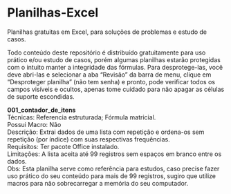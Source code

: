 # Planilhas-Excel
Planilhas gratuitas em Excel, para soluções de problemas e estudo de casos.

Todo conteúdo deste repositório é distribuído gratuitamente para uso prático e/ou estudo de casos, porém algumas planilhas estarão protegidas com o intuito manter a integridade das fórmulas. Para desprotege-las, você deve abri-las e selecionar a aba “Revisão” da barra de menu, clique em “Desproteger planilha” (não tem senha) e pronto, pode verificar todos os campos visíveis e ocultos, apenas tome cuidado para não apagar as células de suporte escondidas.

**001_contador_de_itens**<br>
Técnicas: Referencia estruturada; Fórmula matricial.<br>
Possui Macro: Não<br>
Descrição: Extrai dados de uma lista com repetição e ordena-os sem repetição (por índice) com suas respectivas frequências.<br>
Requisitos: Ter pacote Office instalado.<br>
Limitações: A lista aceita até 99 registros sem espaços em branco entre os dados.<br>
Obs: Esta planilha serve como referência para estudos, caso precise fazer uso prático do seu conteúdo para mais de 99 registros, sugiro que utilize macros para não sobrecarregar a memória do seu computador.<br>
